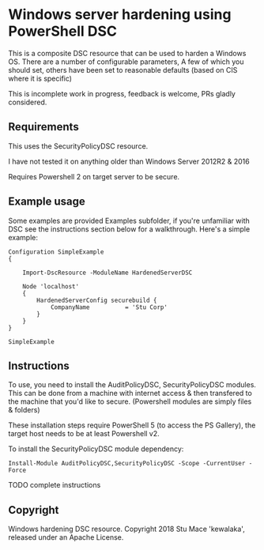 # Windows server hardening using PowerShell DSC

This is a composite DSC resource that can be used to harden a Windows OS.  There are a number of configurable parameters,
A few of which you should set, others have been set to reasonable defaults (based on CIS where it is specific)

This is incomplete work in progress, feedback is welcome, PRs gladly considered.

## Requirements

This uses the SecurityPolicyDSC resource.

I have not tested it on anything older than Windows Server 2012R2 & 2016

Requires Powershell 2 on target server to be secure.

## Example usage

Some examples are provided Examples subfolder, if you're unfamiliar with DSC see the instructions section below for a
walkthrough.  Here's a simple example:

```
Configuration SimpleExample
{
    
    Import-DscResource -ModuleName HardenedServerDSC

    Node 'localhost'
    {
        HardenedServerConfig securebuild {
            CompanyName          = 'Stu Corp'
        } 
    }
}

SimpleExample
```

## Instructions

To use, you need to install the AuditPolicyDSC, SecurityPolicyDSC modules.  This can be done from a machine with internet access
& then transfered to the machine that you'd like to secure.  (Powershell modules are simply files & folders)

These installation steps require PowerShell 5 (to access the PS Gallery), the target host needs to be at least Powershell v2.

To install the SecurityPolicyDSC module dependency:
```
Install-Module AuditPolicyDSC,SecurityPolicyDSC -Scope -CurrentUser -Force
```

TODO complete instructions

## Copyright

Windows hardening DSC resource.
Copyright 2018 Stu Mace 'kewalaka', released under an Apache License.
